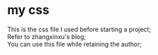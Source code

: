 # my css
  This is the css file I used before starting a project;</br>
  Refer to zhangxinxu's blog;</br>
  You can use this file while retaining the author;
